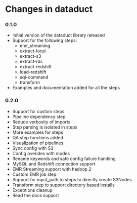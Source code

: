 # Changes in dataduct

### 0.1.0
- Initial version of the dataduct library released
- Support for the following steps:
    - emr_streaming
    - extract-local
    - extract-s3
    - extract-rds
    - extract-redshift
    - load-redshift
    - sql-command
    - transform
- Examples and documentation added for all the steps

### 0.2.0
- Support for custom steps
- Pipeline dependency step
- Reduce verbosity of imports
- Step parsing is isolated in steps
- More examples for steps
- QA step functions added
- Visualization of pipelines
- Sync config with S3
- Config overides with modes
- Rename keywords and safe config failure handling
- MySQL and Redshift connection support
- EMR Streaming support with hadoop 2
- Custom EMR job step
- Support for input_path to steps to directly create S3Nodes
- Transform step to support directory based installs
- Exceptions cleanup
- Read the docs support
